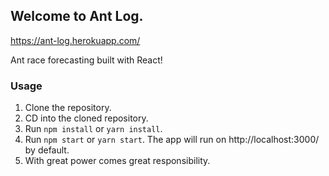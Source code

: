 ## Welcome to Ant Log.

<a href="https://ant-log.herokuapp.com/">https://ant-log.herokuapp.com/</a>

Ant race forecasting built with React!

### Usage

1. Clone the repository.
2. CD into the cloned repository.
3. Run `npm install` or `yarn install`.
4. Run `npm start` or `yarn start`. The app will run on http://localhost:3000/ by default.
5. With great power comes great responsibility.
